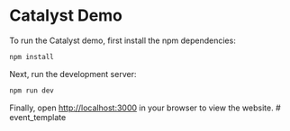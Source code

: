 # Catalyst Demo

To run the Catalyst demo, first install the npm dependencies:

```bash
npm install
```

Next, run the development server:

```bash
npm run dev
```

Finally, open [http://localhost:3000](http://localhost:3000) in your browser to view the website.
#   e v e n t _ t e m p l a t e  
 